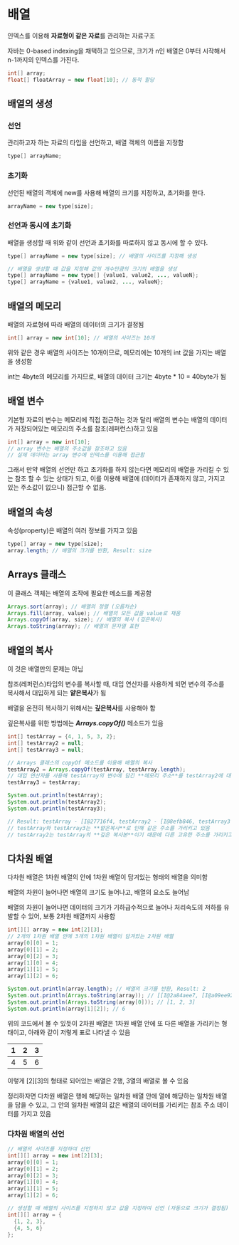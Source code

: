 # 배열

인덱스를 이용해 **자료형이 같은 자료**를 관리하는 자료구조

자바는 0-based indexing을 채택하고 있으므로, 크기가 n인 배열은 0부터 시작해서 n-1까지의 인덱스를 가진다.

```Java
int[] array;
float[] floatArray = new float[10]; // 동적 할당
```

## 배열의 생성

### 선언

관리하고자 하는 자료의 타입을 선언하고, 배열 객체의 이름을 지정함

```Java
type[] arrayName;
```

### 초기화

선언된 배열의 객체에 new를 사용해 배열의 크기를 지정하고, 초기화를 한다.

```Java
arrayName = new type[size];
```

### 선언과 동시에 초기화

배열을 생성할 때 위와 같이 선언과 초기화를 따로하지 않고 동시에 할 수 있다.

```Java
type[] arrayName = new type[size]; // 배열의 사이즈를 지정해 생성

// 배열을 생성할 때 값을 지정해 값의 개수만큼의 크기의 배열을 생성
type[] arrayName = new type[] {value1, value2, ..., valueN};
type[] arrayName = {value1, value2, ..., valueN};
```

## 배열의 메모리

배열의 자료형에 따라 배열의 데이터의 크기가 결정됨

```Java
int[] array = new int[10]; // 배열의 사이즈는 10개
```

위와 같은 경우 배열의 사이즈는 10개이므로, 메모리에는 10개의 int 값을 가지는 배열을 생성함

int는 4byte의 메모리를 가지므로, 배열의 데이터 크기는 4byte \* 10 = 40byte가 됨

## 배열 변수

기본형 자료의 변수는 메모리에 직접 접근하는 것과 달리 배열의 변수는 배열의 데이터가 저장되어있는 메모리의 주소를 참조(레퍼런스)하고 있음

```Java
int[] array = new int[10];
// array 변수는 배열의 주소값을 참조하고 있음
// 실제 데이터는 array 변수에 인덱스를 이용해 접근함
```

그래서 만약 배열의 선언만 하고 초기화를 하지 않는다면 메모리의 배열을 가리킬 수 있는 참조 할 수 있는 상태가 되고, 이를 이용해 배열에 (데이터가 존재하지 않고, 가지고 있는 주소값이 없으니) 접근할 수 없음.

## 배열의 속성

속성(property)은 배열의 여러 정보를 가지고 있음

```Java
type[] array = new type[size];
array.length; // 배열의 크기를 반환, Result: size
```

## Arrays 클래스

이 클래스 객체는 배열의 조작에 필요한 메소드를 제공함

```Java
Arrays.sort(array); // 배열의 정렬 (오름차순)
Arrays.fill(array, value); // 배열의 모든 값을 value로 채움
Arrays.copyOf(array, size); // 배열의 복사 (깊은복사)
Arrays.toString(array); // 배열의 문자열 표현
```

## 배열의 복사

이 것은 배열만의 문제는 아님

참조(레퍼런스)타입의 변수를 복사할 때, 대입 연산자를 사용하게 되면 변수의 주소를 복사해서 대입하게 되는 **얕은복사**가 됨

배열을 온전히 복사하기 위해서는 **깊은복사**를 사용해야 함

깊은복사를 위한 방법에는 **_Arrays.copyOf()_** 메소드가 있음

```Java
int[] testArray = {4, 1, 5, 3, 2};
int[] testArray2 = null;
int[] testArray3 = null;

// Arrays 클래스의 copyOf 메소드를 이용해 배열의 복사
testArray2 = Arrays.copyOf(testArray, testArray.length);
// 대입 연산자를 사용해 testArray의 변수에 담긴 **메모리 주소**를 testArray2에 대입
testArray3 = testArray;

System.out.println(testArray);
System.out.println(testArray2);
System.out.println(testArray3);

// Result: testArray - [I@27716f4, testArray2 - [I@8efb846, testArray3 - [I@27716f4
// testArray와 testArray3는 **얕은복사**로 인해 같은 주소를 가리키고 있음
// testArray2는 testArray의 **깊은 복사본**이기 때문에 다른 고유한 주소를 가리키고 있음
```

## 다차원 배열

다차원 배열은 1차원 배열의 안에 1차원 배열이 담겨있는 형태의 배열을 의미함

배열의 차원이 늘어나면 배열의 크기도 늘어나고, 배열의 요소도 늘어남

배열의 차원이 늘어나면 데이터의 크기가 기하급수적으로 늘어나 처리속도의 저하를 유발할 수 있어, 보통 2차원 배열까지 사용함

```Java
int[][] array = new int[2][3];
// 2개의 1차원 배열 안에 3개의 1차원 배열이 담겨있는 2차원 배열
array[0][0] = 1;
array[0][1] = 2;
array[0][2] = 3;
array[1][0] = 4;
array[1][1] = 5;
array[1][2] = 6;

System.out.println(array.length); // 배열의 크기를 반환, Result: 2
System.out.println(Arrays.toString(array)); // [[I@2a84aee7, [I@a09ee92]
System.out.println(Arrays.toString(array[0])); // [1, 2, 3]
System.out.println(array[1][2]); // 6
```

위의 코드에서 볼 수 있듯이 2차원 배열은 1차원 배열 안에 또 다른 배열을 가리키는 형태이고, 아래와 같이 저렇게 표로 나타낼 수 있음

| 1   | 2   | 3   |
| --- | --- | --- |
| 4   | 5   | 6   |

이렇게 [2][3]의 형태로 되어있는 배열은 2행, 3열의 배열로 볼 수 있음

정리하자면 다차원 배열은 행에 해당하는 일차원 배열 안에 열에 해당하는 일차원 배열을 담을 수 있고, 그 안의 일차원 배열의 값은 배열의 데이터를 가리키는 참조 주소 데이터를 가지고 있음

### 다차원 배열의 선언

```Java
// 배열의 사이즈를 지정하여 선언
int[][] array = new int[2][3];
array[0][0] = 1;
array[0][1] = 2;
array[0][2] = 3;
array[1][0] = 4;
array[1][1] = 5;
array[1][2] = 6;
```

```Java
// 생성할 때 배열의 사이즈를 지정하지 않고 값을 지정하여 선언 (자동으로 크기가 결정됨)
int[][] array = {
  {1, 2, 3},
  {4, 5, 6}
};
```
